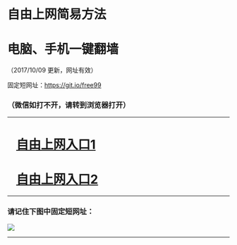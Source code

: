 ﻿# 自由上网简易方法

# 电脑、手机一键翻墙

（2017/10/09 更新，网址有效）

固定短网址：https://git.io/free99

### （微信如打不开，请转到浏览器打开）


***





# &nbsp;&nbsp; <a href="http://ft249779489.fwq-tz-1001.info/fwqtz01.html?t=10090012188 " target="_blank">自由上网入口1</a>
# &nbsp;&nbsp; <a href="http://ft1240418728.fwq-tz-1002.info/fwqtz02.html?t=1009001159 " target="_blank">自由上网入口2</a>
***

### 请记住下图中固定短网址：

<img src="https://s3-us-west-2.amazonaws.com/fwq-1001/yjfq-20170905okok.png" /> 


***

